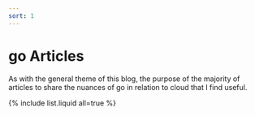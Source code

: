 ```yaml
---
sort: 1
---
```


# go Articles

As with the general theme of this blog, the purpose of the majority of articles to share the nuances of go in relation to cloud that I find useful.

{% include list.liquid all=true %}
